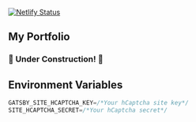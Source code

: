 [![Netlify Status](https://api.netlify.com/api/v1/badges/be1eecf4-f0be-4021-bd6a-7f0ec53c2a5d/deploy-status)](https://app.netlify.com/sites/abdulsamad-dev/deploys)

## My Portfolio 

### :construction: Under Construction! :construction:

## Environment Variables
```js
GATSBY_SITE_HCAPTCHA_KEY=/*Your hCaptcha site key*/
SITE_HCAPTCHA_SECRET=/*Your hCaptcha secret*/
```